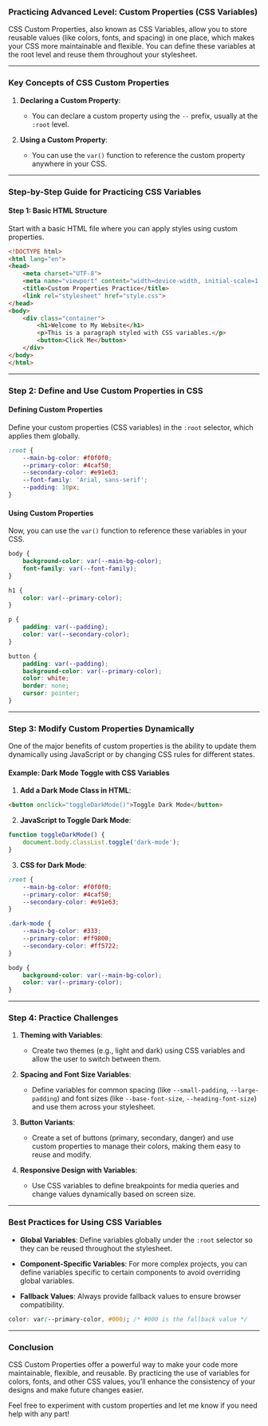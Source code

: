### Practicing Advanced Level: Custom Properties (CSS Variables)

CSS Custom Properties, also known as CSS Variables, allow you to store reusable values (like colors, fonts, and spacing) in one place, which makes your CSS more maintainable and flexible. You can define these variables at the root level and reuse them throughout your stylesheet.

---

### **Key Concepts of CSS Custom Properties**

1. **Declaring a Custom Property**: 
   - You can declare a custom property using the `--` prefix, usually at the `:root` level.
   
2. **Using a Custom Property**:
   - You can use the `var()` function to reference the custom property anywhere in your CSS.

---

### **Step-by-Step Guide for Practicing CSS Variables**

#### **Step 1: Basic HTML Structure**

Start with a basic HTML file where you can apply styles using custom properties.

```html
<!DOCTYPE html>
<html lang="en">
<head>
    <meta charset="UTF-8">
    <meta name="viewport" content="width=device-width, initial-scale=1.0">
    <title>Custom Properties Practice</title>
    <link rel="stylesheet" href="style.css">
</head>
<body>
    <div class="container">
        <h1>Welcome to My Website</h1>
        <p>This is a paragraph styled with CSS variables.</p>
        <button>Click Me</button>
    </div>
</body>
</html>
```

---

### **Step 2: Define and Use Custom Properties in CSS**

#### **Defining Custom Properties**

Define your custom properties (CSS variables) in the `:root` selector, which applies them globally.

```css
:root {
    --main-bg-color: #f0f0f0;
    --primary-color: #4caf50;
    --secondary-color: #e91e63;
    --font-family: 'Arial, sans-serif';
    --padding: 10px;
}
```

#### **Using Custom Properties**

Now, you can use the `var()` function to reference these variables in your CSS.

```css
body {
    background-color: var(--main-bg-color);
    font-family: var(--font-family);
}

h1 {
    color: var(--primary-color);
}

p {
    padding: var(--padding);
    color: var(--secondary-color);
}

button {
    padding: var(--padding);
    background-color: var(--primary-color);
    color: white;
    border: none;
    cursor: pointer;
}
```

---

### **Step 3: Modify Custom Properties Dynamically**

One of the major benefits of custom properties is the ability to update them dynamically using JavaScript or by changing CSS rules for different states.

#### **Example: Dark Mode Toggle with CSS Variables**

1. **Add a Dark Mode Class in HTML**:

```html
<button onclick="toggleDarkMode()">Toggle Dark Mode</button>
```

2. **JavaScript to Toggle Dark Mode**:

```javascript
function toggleDarkMode() {
    document.body.classList.toggle('dark-mode');
}
```

3. **CSS for Dark Mode**:

```css
:root {
    --main-bg-color: #f0f0f0;
    --primary-color: #4caf50;
    --secondary-color: #e91e63;
}

.dark-mode {
    --main-bg-color: #333;
    --primary-color: #ff9800;
    --secondary-color: #ff5722;
}

body {
    background-color: var(--main-bg-color);
    color: var(--primary-color);
}
```

---

### **Step 4: Practice Challenges**

1. **Theming with Variables**:
   - Create two themes (e.g., light and dark) using CSS variables and allow the user to switch between them.

2. **Spacing and Font Size Variables**:
   - Define variables for common spacing (like `--small-padding`, `--large-padding`) and font sizes (like `--base-font-size`, `--heading-font-size`) and use them across your stylesheet.

3. **Button Variants**:
   - Create a set of buttons (primary, secondary, danger) and use custom properties to manage their colors, making them easy to reuse and modify.

4. **Responsive Design with Variables**:
   - Use CSS variables to define breakpoints for media queries and change values dynamically based on screen size.

---

### **Best Practices for Using CSS Variables**

- **Global Variables**: Define variables globally under the `:root` selector so they can be reused throughout the stylesheet.
  
- **Component-Specific Variables**: For more complex projects, you can define variables specific to certain components to avoid overriding global variables.

- **Fallback Values**: Always provide fallback values to ensure browser compatibility.

```css
color: var(--primary-color, #000); /* #000 is the fallback value */
```

---

### **Conclusion**

CSS Custom Properties offer a powerful way to make your code more maintainable, flexible, and reusable. By practicing the use of variables for colors, fonts, and other CSS values, you’ll enhance the consistency of your designs and make future changes easier.

Feel free to experiment with custom properties and let me know if you need help with any part!
